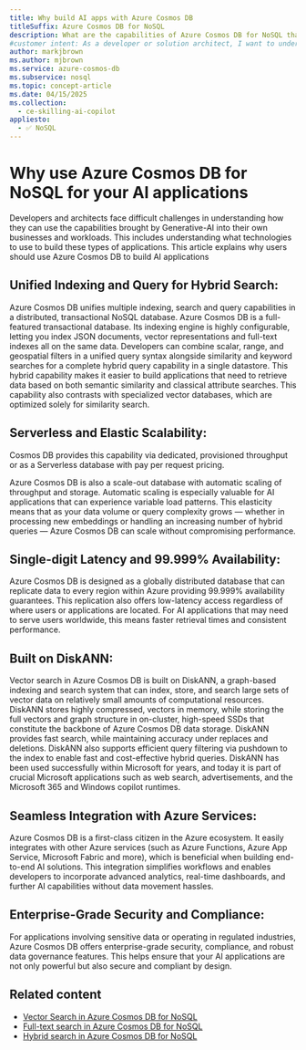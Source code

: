 ```yaml
---
title: Why build AI apps with Azure Cosmos DB
titleSuffix: Azure Cosmos DB for NoSQL
description: What are the capabilities of Azure Cosmos DB for NoSQL that provide benefits for building AI-applications
#customer intent: As a developer or solution architect, I want to understand Cosmos DB's unique features so that I can make a more informed decision on whether to use it to build AI applications.
author: markjbrown
ms.author: mjbrown
ms.service: azure-cosmos-db
ms.subservice: nosql
ms.topic: concept-article
ms.date: 04/15/2025
ms.collection:
  - ce-skilling-ai-copilot
appliesto:
  - ✅ NoSQL
---
```


# Why use Azure Cosmos DB for NoSQL for your AI applications
Developers and architects face difficult challenges in understanding how they can use the capabilities brought by Generative-AI into their own businesses and workloads. This includes understanding what technologies to use to build these types of applications. This article explains why users should use Azure Cosmos DB to build AI applications

## Unified Indexing and Query for Hybrid Search:
Azure Cosmos DB unifies multiple indexing, search and query capabilities in a distributed, transactional NoSQL database.
Azure Cosmos DB is a full-featured transactional database. Its indexing engine is highly configurable, letting you index JSON documents, vector representations and full-text indexes all on the same data.
Developers can combine scalar, range, and geospatial filters in a unified query syntax alongside similarity and keyword searches for a complete hybrid query capability in a single datastore.
This hybrid capability makes it easier to build applications that need to retrieve data based on both semantic similarity and classical attribute searches. This capability also contrasts with specialized vector databases, which are optimized solely for similarity search.

## Serverless and Elastic Scalability:
Cosmos DB provides this capability via dedicated, provisioned throughput or as a Serverless database with pay per request pricing.

Azure Cosmos DB is also a scale-out database with automatic scaling of throughput and storage. Automatic scaling is especially valuable for AI applications that can experience variable load patterns. This elasticity means that as your data volume or query complexity grows — whether in processing new embeddings or handling an increasing number of hybrid queries — Azure Cosmos DB can scale without compromising performance.

## Single-digit Latency and 99.999% Availability:
Azure Cosmos DB is designed as a globally distributed database that can replicate data to every region within Azure providing 99.999% availability guarantees. This replication also offers low-latency access regardless of where users or applications are located. For AI applications that may need to serve users worldwide, this means faster retrieval times and consistent performance.

## Built on DiskANN:
Vector search in Azure Cosmos DB is built on DiskANN, a graph-based indexing and search system that can index, store, and search large sets of vector data on relatively small amounts of computational resources. DiskANN stores highly compressed, vectors in memory, while storing the full vectors and graph structure in on-cluster, high-speed SSDs that constitute the backbone of Azure Cosmos DB data storage. DiskANN provides fast search, while maintaining accuracy under replaces and deletions. DiskANN also supports efficient query filtering via pushdown to the index to enable fast and cost-effective hybrid queries. DiskANN has been used successfully within Microsoft for years, and today it is part of crucial Microsoft applications such as web search, advertisements, and the Microsoft 365 and Windows copilot runtimes.

## Seamless Integration with Azure Services:
Azure Cosmos DB is a first-class citizen in the Azure ecosystem. It easily integrates with other Azure services (such as Azure Functions, Azure App Service, Microsoft Fabric and more), which is beneficial when building end-to-end AI solutions. This integration simplifies workflows and enables developers to incorporate advanced analytics, real-time dashboards, and further AI capabilities without data movement hassles.

## Enterprise-Grade Security and Compliance:
For applications involving sensitive data or operating in regulated industries, Azure Cosmos DB offers enterprise-grade security, compliance, and robust data governance features. This helps ensure that your AI applications are not only powerful but also secure and compliant by design.

## Related content

- [Vector Search in Azure Cosmos DB for NoSQL](../nosql/vector-search.md)
- [Full-text search in Azure Cosmos DB for NoSQL](full-text-search.md)
- [Hybrid search in Azure Cosmos DB for NoSQL](hybrid-search.md)
